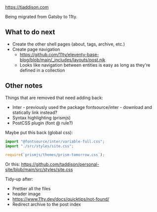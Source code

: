 https://tjaddison.com

Being migrated from Gatsby to 11ty.

## What to do next

- Create the other shell pages (about, tags, archive, etc.)
- Create page navigation
  - https://github.com/11ty/eleventy-base-blog/blob/main/_includes/layouts/post.njk
  - Looks like navigation between entities is easy as long as they're defined in a collection

## Other notes

Things that are removed that need adding back:

- Inter - previously used the package fontsource/inter - download and statically link instead?
- Syntax highlighting (prismjs)
- PostCSS plugin (font @ rule?)

Maybe put this back (global css):

```javascript
import "@fontsource/inter/variable-full.css";
import "./src/styles/site.css";

require(`prismjs/themes/prism-tomorrow.css`);
```

Or this: https://github.com/taddison/personal-site/blob/main/src/styles/site.css

Tidy-up after:

- Prettier all the files
- header image
- https://www.11ty.dev/docs/quicktips/not-found/
- Redirect archive to the post index
